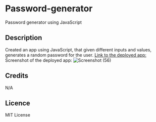 

# Password-generator
Password generator using JavaScript

## Description
Created an app using JavaScript, that given different inputs and values, generates a random password for the user.
[Link to the deployed app:](https://meri1211.github.io/password-generator/)
Screenshot of the deployed app: 
![Screenshot (56)](https://user-images.githubusercontent.com/116603793/211545732-74af58e1-1dd4-4a42-a4f4-1b0f5f3900b3.png)

## Credits
N/A

## Licence
MIT License
